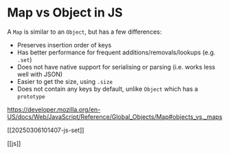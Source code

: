 # Map vs Object in JS

A `Map` is similar to an `Object`, but has a few differences:
- Preserves insertion order of keys
- Has better performance for frequent additions/removals/lookups (e.g. `.set`)
- Does not have native support for serialising or parsing (i.e. works less well with JSON)
- Easier to get the size, using `.size`
- Does not contain any keys by default, unlike `Object` which has a `prototype`

https://developer.mozilla.org/en-US/docs/Web/JavaScript/Reference/Global_Objects/Map#objects_vs._maps

[[20250306101407-js-set]]

[[js]]